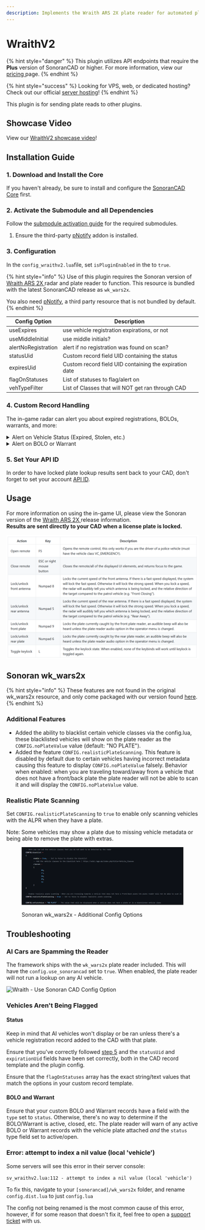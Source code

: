 ```yaml
---
description: Implements the Wraith ARS 2X plate reader for automated plate reading.
---
```


# WraithV2

{% hint style="danger" %}
This plugin utilizes API endpoints that require the **Plus** version of SonoranCAD or higher. For more information, view our [pricing ](../../../../pricing/faq/)page.
{% endhint %}

{% hint style="success" %}
Looking for VPS, web, or dedicated hosting? Check out our official [server hosting](../../../../other-products/server-hosting.md)!
{% endhint %}

This plugin is for sending plate reads to other plugins.

## Showcase Video

View our [WraithV2 showcase video](https://www.youtube.com/watch?v=5oL7Mg6LQgg)!

## Installation Guide

### 1. Download and Install the Core

If you haven't already, be sure to install and configure the [SonoranCAD Core](../) first.

### 2. Activate the Submodule and all Dependencies

Follow the [submodule activation guide](../submodule-configuration/#activating-a-submodule) for the required submodules.

1. Ensure the third-party [pNotify](https://github.com/Nick78111/pNotify) addon is installed.

### 3. Configuration

In the `config_wraithv2.lua`file, set `isPluginEnabled` in the to `true`.

{% hint style="info" %}
Use of this plugin requires the Sonoran version of [Wraith ARS 2X](https://forum.cfx.re/t/release-wraith-ars-2x-police-radar-and-plate-reader-v1-2-4/1058277)[ ](https://github.com/Sonoran-Software/wk\_wars2x)radar and plate reader to function. This resource is bundled with the latest SonoranCAD release as `wk_wars2x`.

You also need [pNotify](https://github.com/Nick78111/pNotify), a third party resource that is not bundled by default.
{% endhint %}

| Config Option       | Description                                            |
| ------------------- | ------------------------------------------------------ |
| useExpires          | use vehicle registration expirations, or not           |
| useMiddleInitial    | use middle initials?                                   |
| alertNoRegistration | alert if no registration was found on scan?            |
| statusUid           | Custom record field UID containing the status          |
| expiresUid          | Custom record field UID containing the expiration date |
| flagOnStatuses      | List of statuses to flag/alert on                      |
| vehTypeFilter       | List of Classes that will NOT get ran through CAD      |

### 4. Custom Record Handling

The in-game radar can alert you about expired registrations, BOLOs, warrants, and more:

<details>

<summary>Alert on Vehicle Status (Expired, Stolen, etc.)</summary>

When a vehicle is scanned by your radar, you can be notified if the vehicle registration status is inactive, expired, etc.

### 1. Get the Status field ID

In the custom record configuration panel, copy the field ID for your vehicle registration's status field. Typically this would be a dropdown (or "select") type field with options like "Active", "Pending", "Expired", etc.

![](<../../../../.gitbook/assets/Screenshot 2024-11-12 at 7.36.39 PM.png>)

### 2. Set the Field ID in your Config

Ensure the `statusUid` configuration value matches your status field ID from the custom record.

If your vehicle registration record has an expiration date value in it, be sure to set the `expiresUid` value to its field ID and set `useExpires` to `true`. This will display the registration expiration date in the notifications.

![](<../../../../.gitbook/assets/Screenshot 2024-11-12 at 7.44.27 PM (1).png>)

### 3. Set Status Flag Options

Customize the `flagOnStatuses` list to configure which vehicle registration statuses your radar will alter you on.

If the vehicle registration's status field (the record field ID that matches your `statusUid`) matches one of the `flagOnStatuses` values, your in-game radar will alert you.

![](<../../../../.gitbook/assets/Screenshot 2024-11-12 at 7.46.54 PM.png>)

</details>

<details>

<summary>Alert on BOLO or Warrant</summary>

When a vehicle is scanned by your radar, you can be notified of any active warrant or BOLO record with that license plate on it.

### 1. Ensure your Warrant or BOLO Record has a Status Field

In order for the radar to determine if the warrant or BOLO record is active, ensure your custom record has a `status` type field on it.

![](<../../../../.gitbook/assets/Screenshot 2024-11-12 at 7.50.05 PM.png>)

### 2. Ensure your Warrant or BOLO Record has a Plate Field

In order to match the vehicle plate with a record, ensure your custom record has a field with the field ID set to `plate`.

![](<../../../../.gitbook/assets/Screenshot 2024-11-12 at 7.51.37 PM.png>)

### 3. Receive In-Game Alerts

Your radar will alter you when a scanned vehicle matches:

* A Warrant or BOLO record with the `status` type field of `ACTIVE`
* A license plate matching the `plate` field ID of one of those active records

</details>

### 5. Set Your API ID

In order to have locked plate lookup results sent back to your CAD, don't forget to set your account [API ID](../../../../sonoran-cad/api-integration/getting-started/setting-your-api-id.md).

## Usage

For more information on using the in-game UI, please view the Sonoran version of the  [Wraith ARS 2X](https://forum.cfx.re/t/release-wraith-ars-2x-police-radar-and-plate-reader-v1-2-4/1058277)[ ](https://github.com/Sonoran-Software/wk\_wars2x)release information.\
**Results are sent directly to your CAD when a license plate is locked.**

![Wraith ARS 2X Controls](<../../../../.gitbook/assets/image (314).png>)

## Sonoran wk\_wars2x&#x20;

{% hint style="info" %}
These features are not found in the original wk\_wars2x resource, and only come packaged with our version found [here](https://github.com/Sonoran-Software/wk\_wars2x).
{% endhint %}

### Additional Features

* Added the ability to blacklist certain vehicle classes via the config.lua, these blacklisted vehicles will show on the plate reader as the `CONFIG.noPlateValue` value (default: "NO PLATE").
* Added the feature `CONFIG.realisticPlateScanning`. This feature is disabled by default due to certain vehicles having incorrect metadata causing this feature to display `CONFIG.noPlateValue` falsely. Behavior when enabled: when you are traveling toward/away from a vehicle that does not have a front/back plate the plate reader will not be able to scan it and will display the `CONFIG.noPlateValue` value.

### Realistic Plate Scanning

Set `CONFIG.realisticPlateScanning` to `true` to enable only scanning vehicles with the ALPR when they have a plate.

Note: Some vehicles may show a plate due to missing vehicle metadata or being able to remove the plate with extras.

<figure><img src="../../../../.gitbook/assets/Screenshot 2023-11-14 172304.png" alt=""><figcaption><p>Sonoran wk_wars2x - Additional Config Options</p></figcaption></figure>

## Troubleshooting

### AI Cars are Spamming the Reader

The framework ships with the `wk_wars2x` plate reader included. This will have the `config.use_sonorancad` set to `true`. When enabled, the plate reader will not run a lookup on any AI vehicle.

![Wraith - Use Sonoran CAD Config Option](<../../../../.gitbook/assets/Screen Shot 2022-04-02 at 4.18.19 PM.png>)

### Vehicles Aren't Being Flagged

#### Status

Keep in mind that AI vehicles won't display or be ran unless there's a vehicle registration record added to the CAD with that plate.

Ensure that you've correctly followed [step 5](../../../../roadmap/v2-legacy/available-plugins/wraithv2.md#5.-custom-record-handling) and the `statusUid` and `expirationUid` fields have been set correctly, both in the CAD record template and the plugin config.

Ensure that the `flagOnStatuses` array has the exact string/text values that match the options in your custom record template.&#x20;

#### BOLO and Warrant

Ensure that your custom BOLO and Warrant records have a field with the `type` set to `status`. Otherwise, there's no way to determine if the BOLO/Warrant is active, closed, etc. The plate reader will warn of any active BOLO or Warrant records with the vehicle plate attached _and_ the `status` type field set to active/open.

### Error: attempt to index a nil value (local 'vehicle')

Some servers will see this error in their server console:

```
sv_wraithv2.lua:112 - attempt to index a nil value (local 'vehicle')
```

To fix this, navigate to your `[sonorancad]/wk_wars2x` folder, and rename `config.dist.lua` to just `config.lua`&#x20;

The config not being renamed is the most common cause of this error, however, if for some reason that doesn't fix it, feel free to open a [support ticket](https://support.sonoransoftware.com) with us.
